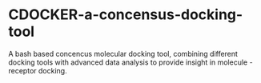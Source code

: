 # CDOCKER-a-concensus-docking-tool
A bash based concencus molecular docking tool, combining different docking tools with advanced data analysis to provide insight in molecule - receptor docking.

